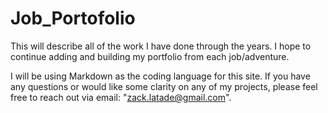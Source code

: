 # Job_Portofolio
This will describe all of the work I have done through the years. I hope to continue adding and building my portfolio from each job/adventure.

I will be using Markdown as the coding language for this site. If you have any questions or would like some clarity on any of my projects, please feel free to reach out via email: "zack.latade@gmail.com". 
